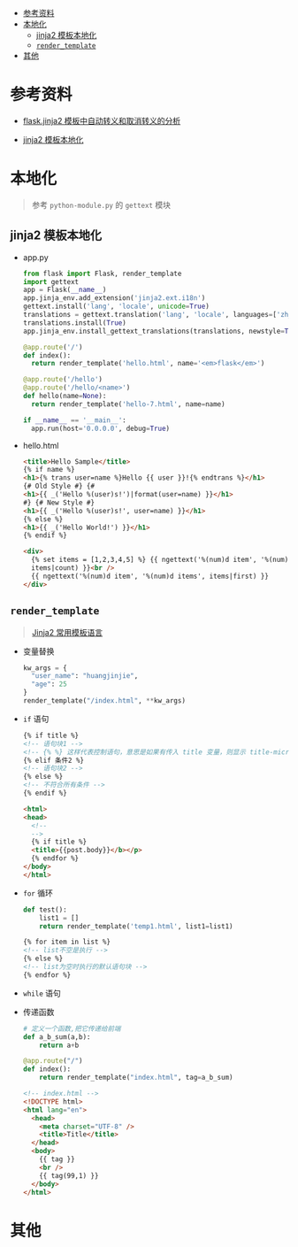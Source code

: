 - [参考资料](#参考资料)
- [本地化](#本地化)
  - [jinja2 模板本地化](#jinja2-模板本地化)
  - [`render_template`](#render_template)
- [其他](#其他)

# 参考资料

- [flask.jinja2 模板中自动转义和取消转义的分析](https://blog.csdn.net/fanny_git/article/details/78072690)

- [jinja2 模板本地化](http://www.ttlsa.com/python/flask-jinja2-template-engine-localization/)

# 本地化

> 参考 `python-module.py` 的 `gettext` 模块

## jinja2 模板本地化

- app.py

  ```py
  from flask import Flask, render_template
  import gettext
  app = Flask(__name__)
  app.jinja_env.add_extension('jinja2.ext.i18n')
  gettext.install('lang', 'locale', unicode=True)
  translations = gettext.translation('lang', 'locale', languages=['zh_CN'])
  translations.install(True)
  app.jinja_env.install_gettext_translations(translations, newstyle=True)

  @app.route('/')
  def index():
    return render_template('hello.html', name='<em>flask</em>')

  @app.route('/hello')
  @app.route('/hello/<name>')
  def hello(name=None):
    return render_template('hello-7.html', name=name)

  if __name__ == '__main__':
    app.run(host='0.0.0.0', debug=True)
  ```

- hello.html

  ```html
  <title>Hello Sample</title>
  {% if name %}
  <h1>{% trans user=name %}Hello {{ user }}!{% endtrans %}</h1>
  {# Old Style #} {#
  <h1>{{ _('Hello %(user)s!')|format(user=name) }}</h1>
  #} {# New Style #}
  <h1>{{ _('Hello %(user)s!', user=name) }}</h1>
  {% else %}
  <h1>{{ _('Hello World!') }}</h1>
  {% endif %}

  <div>
    {% set items = [1,2,3,4,5] %} {{ ngettext('%(num)d item', '%(num)d items',
    items|count) }}<br />
    {{ ngettext('%(num)d item', '%(num)d items', items|first) }}
  </div>
  ```

## `render_template`

> [Jinja2 常用模板语言](https://blog.csdn.net/kylinxjd/article/details/94563427)

- 变量替换

  ```py
  kw_args = {
    "user_name": "huangjinjie",
    "age": 25
  }
  render_template("/index.html", **kw_args)
  ```

- `if` 语句

  ```html
  {% if title %}
  <!-- 语句块1 -->
  <!-- {% %} 这样代表控制语句，意思是如果有传入 title 变量，则显示 title-microblog -->
  {% elif 条件2 %}
  <!-- 语句块2 -->
  {% else %}
  <!-- 不符合所有条件 -->
  {% endif %}
  ```

  ```html
  <html>
  <head>
    <!--
    -->
    {% if title %}
    <title>{{post.body}}</b></p>
    {% endfor %}
  </body>
  </html>
  ```

- `for` 循环

  ```py
  def test():
      list1 = []
      return render_template('temp1.html', list1=list1)
  ```

  ```html
  {% for item in list %}
  <!-- list不空是执行 -->
  {% else %}
  <!-- list为空时执行的默认语句块 -->
  {% endfor %}
  ```

- `while` 语句

- 传递函数

  ```py
  # 定义一个函数,把它传递给前端
  def a_b_sum(a,b):
      return a+b

  @app.route("/")
  def index():
      return render_template("index.html", tag=a_b_sum)
  ```

  ```html
  <!-- index.html -->
  <!DOCTYPE html>
  <html lang="en">
    <head>
      <meta charset="UTF-8" />
      <title>Title</title>
    </head>
    <body>
      {{ tag }}
      <br />
      {{ tag(99,1) }}
    </body>
  </html>
  ```

# 其他
